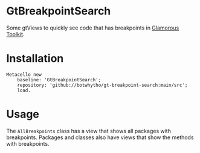 # GtBreakpointSearch

Some gtViews to quickly see code that has breakpoints in [Glamorous Toolkit](https://gtoolkit.com/).

# Installation

```Smalltalk
Metacello new
    baseline: 'GtBreakpointSearch';
    repository: 'github://botwhytho/gt-breakpoint-search:main/src';
    load.
```

# Usage

The `AllBreakpoints` class has a view that shows all packages with breakpoints. Packages and classes also have views that show the methods with breakpoints.
